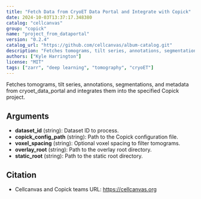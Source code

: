 ```yaml
---
title: "Fetch Data from CryoET Data Portal and Integrate with Copick"
date: 2024-10-03T13:37:17.348380
catalog: "cellcanvas"
group: "copick"
name: "project_from_dataportal"
version: "0.2.4"
catalog_url: "https://github.com/cellcanvas/album-catalog.git"
description: "Fetches tomograms, tilt series, annotations, segmentations, and metadata from cryoet_data_portal and integrates them into the specified Copick project."
authors: ["Kyle Harrington"]
license: "MIT"
tags: ["zarr", "deep learning", "tomography", "cryoET"]
---
```


Fetches tomograms, tilt series, annotations, segmentations, and metadata from cryoet_data_portal and integrates them into the specified Copick project.

## Arguments

- **dataset_id** (string): Dataset ID to process.
- **copick_config_path** (string): Path to the Copick configuration file.
- **voxel_spacing** (string): Optional voxel spacing to filter tomograms.
- **overlay_root** (string): Path to the overlay root directory.
- **static_root** (string): Path to the static root directory.

## Citation

- Cellcanvas and Copick teams
  URL: https://cellcanvas.org

